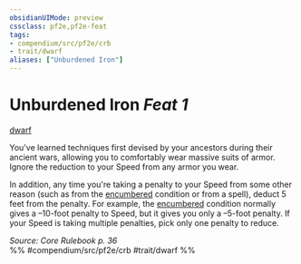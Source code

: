 ```yaml
---
obsidianUIMode: preview
cssclass: pf2e,pf2e-feat
tags:
- compendium/src/pf2e/crb
- trait/dwarf
aliases: ["Unburdened Iron"]
---
```

# Unburdened Iron  *Feat 1*  
[dwarf](../../Rules/traits/dwarf.md)  


You've learned techniques first devised by your ancestors during their ancient wars, allowing you to comfortably wear massive suits of armor. Ignore the reduction to your Speed from any armor you wear.

In addition, any time you're taking a penalty to your Speed from some other reason (such as from the [encumbered](../../Rules/conditions.md#Encumbered) condition or from a spell), deduct 5 feet from the penalty. For example, the [encumbered](../../Rules/conditions.md#Encumbered) condition normally gives a –10-foot penalty to Speed, but it gives you only a –5-foot penalty. If your Speed is taking multiple penalties, pick only one penalty to reduce.

*Source: Core Rulebook p. 36*  
%% #compendium/src/pf2e/crb #trait/dwarf %%